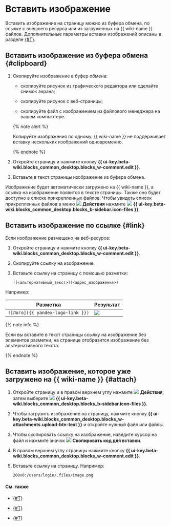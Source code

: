 # Вставить изображение

Вставить изображение на страницу можно из буфера обмена, по ссылке с внешнего ресурса или из загруженных на {{ wiki-name }} файлов. Дополнительные параметры вставки изображений описаны в разделе [{#T}](static-markup/files.md).


## Вставить изображение из буфера обмена {#clipboard}

1. Скопируйте изображение в буфер обмена:

    - скопируйте рисунок из графического редактора или сделайте снимок экрана;

    - скопируйте рисунок с веб-страницы;

    - скопируйте файл с изображением из файлового менеджера на вашем компьютере.

    {% note alert %}

    Копируйте изображения по одному. {{ wiki-name }} не поддерживает вставку нескольких изображений одновременно.

    {% endnote %}

1. Откройте страницу и нажмите кнопку **{{ ui-key.beta-wiki.blocks_common_desktop.blocks_w-comment.edit }}**.

1. Вставьте в текст страницы изображение из буфера обмена. 

Изображение будет автоматически загружено на {{ wiki-name }}, а ссылка на изображение появится в тексте страницы. Также оно будет доступно в списке прикрепленных файлов. Чтобы увидеть список прикрепленных файлов в меню ![](../_assets/wiki/svg/actions-icon.svg) **Действия** нажмите ![](../_assets/wiki/svg/attachments.svg) **{{ ui-key.beta-wiki.blocks_common_desktop.blocks_b-sidebar.icon-files }}**.

## Вставить изображение по ссылке {#link}

Если изображение размещено на веб-ресурсе:

1. Откройте страницу и нажмите кнопку **{{ ui-key.beta-wiki.blocks_common_desktop.blocks_w-comment.edit }}**.

1. Скопируйте ссылку на изображение.

1. Вставьте ссылку на страницу с помощью разметки:
 
    ```
    ![<альтернативный_текст>](<адрес_изображения>)
    ```

Например:

Разметка | Результат
--- | ---
`![Лого]({{ yandex-logo-link }})` | ![](../_assets/wiki/logo95x37x8.png)

{% note info %}

Если вы вставите в текст страницы ссылку на изображение без элементов разметки, на странице отобразится изображение без альтернативного текста.

{% endnote %}

## Вставить изображение, которое уже загружено на {{ wiki-name }} {#attach}

1. Откройте страницу и в правом верхнем углу нажмите ![](../_assets/wiki/svg/actions-icon.svg) **Действия**, затем выберите ![](../_assets/wiki/svg/attachments.svg) **{{ ui-key.beta-wiki.blocks_common_desktop.blocks_b-sidebar.icon-files }}**.

1. Чтобы загрузить изображение на страницу, нажмите кнопку **{{ ui-key.beta-wiki.blocks_common_desktop.blocks_w-attachments.upload-btn-text }}** и откройте нужный файл или файлы.

1. Чтобы скопировать ссылку на изображение, наведите курсор на файл и нажмите значок ![](../_assets/wiki/svg/copy-link.svg) **Скопировать код для вставки**.

1. В правом верхнем углу страницы нажмите кнопку **{{ ui-key.beta-wiki.blocks_common_desktop.blocks_w-comment.edit }}**.

1. Вставьте ссылку на страницу. Например:

    ```
    200x0:/users/login/.files/image.png
    ```


#### См. также

* [{#T}](attach-file.md)

* [{#T}](add-grid.md)

* [{#T}](basic-markup.md)